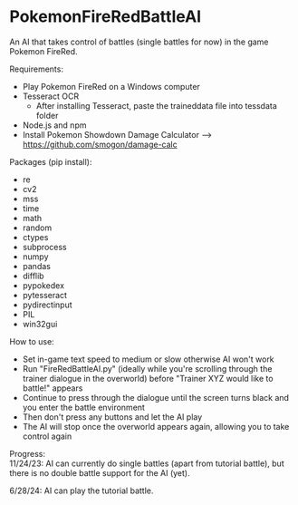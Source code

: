 # PokemonFireRedBattleAI

An AI that takes control of battles (single battles for now) in the game Pokemon FireRed.

Requirements:
- Play Pokemon FireRed on a Windows computer
- Tesseract OCR
  - After installing Tesseract, paste the traineddata file into tessdata folder
- Node.js and npm
- Install Pokemon Showdown Damage Calculator --> https://github.com/smogon/damage-calc

Packages (pip install):
- re
- cv2
- mss
- time
- math
- random
- ctypes
- subprocess
- numpy
- pandas
- difflib
- pypokedex
- pytesseract
- pydirectinput
- PIL
- win32gui

How to use:
- Set in-game text speed to medium or slow otherwise AI won't work
- Run "FireRedBattleAI.py" (ideally while you're scrolling through the trainer dialogue in the overworld) before "Trainer XYZ would like to battle!" appears
- Continue to press through the dialogue until the screen turns black and you enter the battle environment
- Then don't press any buttons and let the AI play
- The AI will stop once the overworld appears again, allowing you to take control again

Progress:
<br />
11/24/23: AI can currently do single battles (apart from tutorial battle), but there is no double battle support for the AI (yet).

6/28/24: AI can play the tutorial battle.
